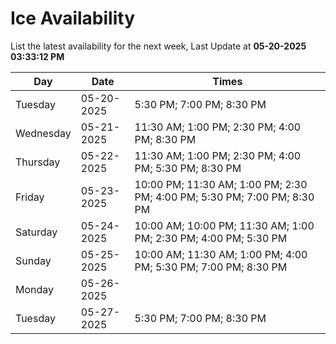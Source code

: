 # Ice Availability

List the latest availability for the next week, Last Update at **05-20-2025 03:33:12 PM**

| Day         | Date        | Times       |
| ----------- | ----------- | ----------- |
|Tuesday|05-20-2025|5:30 PM; 7:00 PM; 8:30 PM|
|Wednesday|05-21-2025|11:30 AM; 1:00 PM; 2:30 PM; 4:00 PM; 8:30 PM|
|Thursday|05-22-2025|11:30 AM; 1:00 PM; 2:30 PM; 4:00 PM; 5:30 PM; 8:30 PM|
|Friday|05-23-2025|10:00 PM; 11:30 AM; 1:00 PM; 2:30 PM; 4:00 PM; 5:30 PM; 7:00 PM; 8:30 PM|
|Saturday|05-24-2025|10:00 AM; 10:00 PM; 11:30 AM; 1:00 PM; 2:30 PM; 4:00 PM; 5:30 PM|
|Sunday|05-25-2025|10:00 AM; 11:30 AM; 1:00 PM; 4:00 PM; 5:30 PM; 7:00 PM; 8:30 PM|
|Monday|05-26-2025||
|Tuesday|05-27-2025|5:30 PM; 7:00 PM; 8:30 PM|
